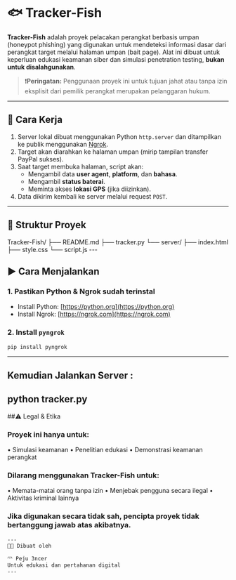 # 🐟 Tracker-Fish

**Tracker-Fish** adalah proyek pelacakan perangkat berbasis umpan (honeypot phishing) yang digunakan untuk mendeteksi informasi dasar dari perangkat target melalui halaman umpan (bait page). Alat ini dibuat untuk keperluan edukasi keamanan siber dan simulasi penetration testing, **bukan untuk disalahgunakan**.

> ❗️**Peringatan:** Penggunaan proyek ini untuk tujuan jahat atau tanpa izin eksplisit dari pemilik perangkat merupakan pelanggaran hukum.

---

## 🧠 Cara Kerja

1. Server lokal dibuat menggunakan Python `http.server` dan ditampilkan ke publik menggunakan [Ngrok](https://ngrok.com/).
2. Target akan diarahkan ke halaman umpan (mirip tampilan transfer PayPal sukses).
3. Saat target membuka halaman, script akan:
   - Mengambil data **user agent**, **platform**, dan **bahasa**.
   - Mengambil **status baterai**.
   - Meminta akses **lokasi GPS** (jika diizinkan).
4. Data dikirim kembali ke server melalui request `POST`.

---

## 📁 Struktur Proyek
Tracker-Fish/
├── README.md
├── tracker.py
└── server/
    ├── index.html
    ├── style.css
    └── script.js
    ---

## ▶️ Cara Menjalankan

### 1. Pastikan Python & Ngrok sudah terinstal
- Install Python: [https://python.org](https://python.org)
- Install Ngrok: [https://ngrok.com](https://ngrok.com)

### 2. Install `pyngrok`
```bash
pip install pyngrok
```
___
## Kemudian Jalankan Server :
python tracker.py
---
##⚠️ Legal & Etika

### Proyek ini hanya untuk:

• Simulasi keamanan
• Penelitian edukasi
• Demonstrasi keamanan perangkat

### Dilarang menggunakan Tracker-Fish untuk:

• Memata-matai orang tanpa izin
• Menjebak pengguna secara ilegal
• Aktivitas kriminal lainnya


### Jika digunakan secara tidak sah, pencipta proyek tidak bertanggung jawab atas akibatnya.
```bash
---
👨‍💻 Dibuat oleh

🗥️ Peju 3ncer
Untuk edukasi dan pertahanan digital
---
